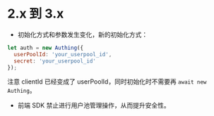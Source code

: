 # 2.x 到 3.x

- 初始化方式和参数发生变化，新的初始化方式：

```js
let auth = new Authing({
  userPoolId: 'your_userpool_id',
  secret: 'your_userpool_id'
});
```

注意 clientId 已经变成了 userPoolId，同时初始化时不需要再 `await new Authing`。

- 前端 SDK 禁止进行用户池管理操作，从而提升安全性。
